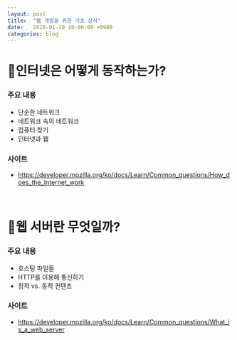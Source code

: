 ```yaml
---
layout: post
title:  "웹 개발을 위한 기초 상식"
date:   2020-01-10 10:00:00 +0900
categories: blog
---
```


# :gem:인터넷은 어떻게 동작하는가?
###  주요 내용
- 단순한 네트워크
- 네트워크 속의 네트워크
- 컴퓨터 찾기
- 인터넷과 웹
###  사이트
- https://developer.mozilla.org/ko/docs/Learn/Common_questions/How_does_the_Internet_work

<br>

# :gem:웹 서버란 무엇일까?
###  주요 내용
- 호스팅 파일들
- HTTP를 이용해 통신하기
- 정적 vs. 동적 컨텐츠
###  사이트
-  https://developer.mozilla.org/ko/docs/Learn/Common_questions/What_is_a_web_server
